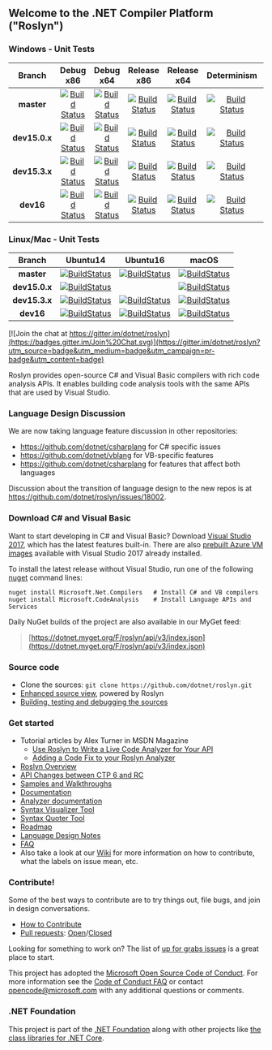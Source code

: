 ## Welcome to the .NET Compiler Platform ("Roslyn")

[//]: # (Begin current test results)


### Windows - Unit Tests
|Branch|Debug x86|Debug x64|Release x86|Release x64|Determinism|Debug Integration|Release Integration|
|:--:|:--:|:--:|:--:|:--:|:--:|:--:|:--:|
|**master**|[![Build Status](https://ci.dot.net/job/dotnet_roslyn/job/master/job/windows_debug_unit32/badge/icon)](https://ci.dot.net/job/dotnet_roslyn/job/master/job/windows_debug_unit32/)|[![Build Status](https://ci.dot.net/job/dotnet_roslyn/job/master/job/windows_debug_unit64/badge/icon)](https://ci.dot.net/job/dotnet_roslyn/job/master/job/windows_debug_unit64/)|[![Build Status](https://ci.dot.net/job/dotnet_roslyn/job/master/job/windows_release_unit32/badge/icon)](https://ci.dot.net/job/dotnet_roslyn/job/master/job/windows_release_unit32/)|[![Build Status](https://ci.dot.net/job/dotnet_roslyn/job/master/job/windows_release_unit64/badge/icon)](https://ci.dot.net/job/dotnet_roslyn/job/master/job/windows_release_unit64/)|[![Build Status](https://ci.dot.net/job/dotnet_roslyn/job/master/job/windows_determinism/badge/icon)](https://ci.dot.net/job/dotnet_roslyn/job/master/job/windows_determinism/)|[![Build Status](https://ci.dot.net/buildStatus/icon?job=dotnet_roslyn/master/windows_debug_vs-integration)](https://ci.dot.net/job/dotnet_roslyn/job/master/job/windows_debug_vs-integration/)|[![Build Status](https://ci.dot.net/buildStatus/icon?job=dotnet_roslyn/master/windows_release_vs-integration)](https://ci.dot.net/job/dotnet_roslyn/job/master/job/windows_release_vs-integration/)|
|**dev15.0.x**|[![Build Status](https://ci.dot.net/job/dotnet_roslyn/job/dev15.0.x/job/windows_debug_unit32/badge/icon)](https://ci.dot.net/job/dotnet_roslyn/job/dev15.0.x/job/windows_debug_unit32/)|[![Build Status](https://ci.dot.net/job/dotnet_roslyn/job/dev15.0.x/job/windows_debug_unit64/badge/icon)](https://ci.dot.net/job/dotnet_roslyn/job/dev15.0.x/job/windows_debug_unit64/)|[![Build Status](https://ci.dot.net/job/dotnet_roslyn/job/dev15.0.x/job/windows_release_unit32/badge/icon)](https://ci.dot.net/job/dotnet_roslyn/job/dev15.0.x/job/windows_release_unit32/)|[![Build Status](https://ci.dot.net/job/dotnet_roslyn/job/dev15.0.x/job/windows_release_unit64/badge/icon)](https://ci.dot.net/job/dotnet_roslyn/job/dev15.0.x/job/windows_release_unit64/)|[![Build Status](https://ci.dot.net/job/dotnet_roslyn/job/dev15.0.x/job/windows_determinism/badge/icon)](https://ci.dot.net/job/dotnet_roslyn/job/dev15.0.x/job/windows_determinism/)|[![Build Status](https://ci.dot.net/buildStatus/icon?job=dotnet_roslyn/dev15.0.x/windows_debug_vs-integration)](https://ci.dot.net/job/dotnet_roslyn/job/dev15.0.x/job/windows_debug_vs-integration/)|[![Build Status](https://ci.dot.net/buildStatus/icon?job=dotnet_roslyn/dev15.0.x/windows_release_vs-integration)](https://ci.dot.net/job/dotnet_roslyn/job/dev15.0.x/job/windows_release_vs-integration/)|
|**dev15.3.x**|[![Build Status](https://ci.dot.net/job/dotnet_roslyn/job/dev15.3.x/job/windows_debug_unit32/badge/icon)](https://ci.dot.net/job/dotnet_roslyn/job/dev15.3.x/job/windows_debug_unit32/)|[![Build Status](https://ci.dot.net/job/dotnet_roslyn/job/dev15.3.x/job/windows_debug_unit64/badge/icon)](https://ci.dot.net/job/dotnet_roslyn/job/dev15.3.x/job/windows_debug_unit64/)|[![Build Status](https://ci.dot.net/job/dotnet_roslyn/job/dev15.3.x/job/windows_release_unit32/badge/icon)](https://ci.dot.net/job/dotnet_roslyn/job/dev15.3.x/job/windows_release_unit32/)|[![Build Status](https://ci.dot.net/job/dotnet_roslyn/job/dev15.3.x/job/windows_release_unit64/badge/icon)](https://ci.dot.net/job/dotnet_roslyn/job/dev15.3.x/job/windows_release_unit64/)|[![Build Status](https://ci.dot.net/job/dotnet_roslyn/job/dev15.3.x/job/windows_determinism/badge/icon)](https://ci.dot.net/job/dotnet_roslyn/job/dev15.3.x/job/windows_determinism/)|[![Build Status](https://ci.dot.net/buildStatus/icon?job=dotnet_roslyn/dev15.3.x/windows_debug_vs-integration)](https://ci.dot.net/job/dotnet_roslyn/job/dev15.3.x/job/windows_debug_vs-integration/)|[![Build Status](https://ci.dot.net/buildStatus/icon?job=dotnet_roslyn/dev15.3.x/windows_release_vs-integration)](https://ci.dot.net/job/dotnet_roslyn/job/dev15.3.x/job/windows_release_vs-integration/)|
|**dev16**|[![Build Status](https://ci.dot.net/job/dotnet_roslyn/job/dev16/job/windows_debug_unit32/badge/icon)](https://ci.dot.net/job/dotnet_roslyn/job/dev16/job/windows_debug_unit32/)|[![Build Status](https://ci.dot.net/job/dotnet_roslyn/job/dev16/job/windows_debug_unit64/badge/icon)](https://ci.dot.net/job/dotnet_roslyn/job/dev16/job/windows_debug_unit64/)|[![Build Status](https://ci.dot.net/job/dotnet_roslyn/job/dev16/job/windows_release_unit32/badge/icon)](https://ci.dot.net/job/dotnet_roslyn/job/dev16/job/windows_release_unit32/)|[![Build Status](https://ci.dot.net/job/dotnet_roslyn/job/dev16/job/windows_release_unit64/badge/icon)](https://ci.dot.net/job/dotnet_roslyn/job/dev16/job/windows_release_unit64/)|[![Build Status](https://ci.dot.net/job/dotnet_roslyn/job/dev16/job/windows_determinism/badge/icon)](https://ci.dot.net/job/dotnet_roslyn/job/dev16/job/windows_determinism/)|[![Build Status](https://ci.dot.net/buildStatus/icon?job=dotnet_roslyn/dev16/windows_debug_vs-integration)](https://ci.dot.net/job/dotnet_roslyn/job/dev16/job/windows_debug_vs-integration/)|[![Build Status](https://ci.dot.net/buildStatus/icon?job=dotnet_roslyn/dev16/windows_release_vs-integration)](https://ci.dot.net/job/dotnet_roslyn/job/dev16/job/windows_release_vs-integration/)|

### Linux/Mac - Unit Tests
|Branch|Ubuntu14|Ubuntu16|macOS|
|:--:|:--:|:--:|:--:|
|**master**|[![BuildStatus](https://ci.dot.net/job/dotnet_roslyn/job/master/job/ubuntu_14_debug/badge/icon)](https://ci.dot.net/job/dotnet_roslyn/job/master/job/ubuntu_14_debug/)|[![BuildStatus](https://ci.dot.net/job/dotnet_roslyn/job/master/job/ubuntu_16_debug/badge/icon)](https://ci.dot.net/job/dotnet_roslyn/job/master/job/ubuntu_16_debug/)|[![BuildStatus](https://ci.dot.net/job/dotnet_roslyn/job/master/job/mac_debug/badge/icon)](https://ci.dot.net/job/dotnet_roslyn/job/master/job/mac_debug/)|
|**dev15.0.x**|[![BuildStatus](https://ci.dot.net/job/dotnet_roslyn/job/dev15.0.x/job/linux_debug/badge/icon)](https://ci.dot.net/job/dotnet_roslyn/job/dev15.0.x/job/linux_debug/)||[![BuildStatus](https://ci.dot.net/job/dotnet_roslyn/job/dev15.0.x/job/mac_debug/badge/icon)](https://ci.dot.net/job/dotnet_roslyn/job/dev15.0.x/job/mac_debug/)|
|**dev15.3.x**|[![BuildStatus](https://ci.dot.net/job/dotnet_roslyn/job/dev15.3.x/job/ubuntu_14_debug/badge/icon)](https://ci.dot.net/job/dotnet_roslyn/job/dev15.3.x/job/ubuntu_14_debug/)|[![BuildStatus](https://ci.dot.net/job/dotnet_roslyn/job/dev15.3.x/job/ubuntu_16_debug/badge/icon)](https://ci.dot.net/job/dotnet_roslyn/job/dev15.3.x/job/ubuntu_16_debug/)|[![BuildStatus](https://ci.dot.net/job/dotnet_roslyn/job/dev15.3.x/job/mac_debug/badge/icon)](https://ci.dot.net/job/dotnet_roslyn/job/dev15.3.x/job/mac_debug/)|
|**dev16**|[![BuildStatus](https://ci.dot.net/job/dotnet_roslyn/job/dev16/job/ubuntu_14_debug/badge/icon)](https://ci.dot.net/job/dotnet_roslyn/job/dev16/job/ubuntu_14_debug/)|[![BuildStatus](https://ci.dot.net/job/dotnet_roslyn/job/dev16/job/ubuntu_16_debug/badge/icon)](https://ci.dot.net/job/dotnet_roslyn/job/dev16/job/ubuntu_16_debug/)|[![BuildStatus](https://ci.dot.net/job/dotnet_roslyn/job/dev16/job/mac_debug/badge/icon)](https://ci.dot.net/job/dotnet_roslyn/job/dev16/job/mac_debug/)|

[//]: # (End current test results)

[![Join the chat at https://gitter.im/dotnet/roslyn](https://badges.gitter.im/Join%20Chat.svg)](https://gitter.im/dotnet/roslyn?utm_source=badge&utm_medium=badge&utm_campaign=pr-badge&utm_content=badge)


Roslyn provides open-source C# and Visual Basic compilers with rich code analysis APIs.  It enables building code analysis tools with the same APIs that are used by Visual Studio.

### Language Design Discussion

We are now taking language feature discussion in other repositories:
- https://github.com/dotnet/csharplang for C# specific issues
- https://github.com/dotnet/vblang for VB-specific features
- https://github.com/dotnet/csharplang for features that affect both languages

Discussion about the transition of language design to the new repos is at https://github.com/dotnet/roslyn/issues/18002.

### Download C# and Visual Basic

Want to start developing in C# and Visual Basic? Download [Visual Studio 2017](https://www.visualstudio.com/downloads/), which has the latest features built-in. There are 
also [prebuilt Azure VM images](https://azuremarketplace.microsoft.com/en-us/marketplace/apps/category/compute?search=visual%20studio%202017) available with 
Visual Studio 2017 already installed.

To install the latest release without Visual Studio, run one of the following [nuget](https://dist.nuget.org/index.html) command lines:

```
nuget install Microsoft.Net.Compilers   # Install C# and VB compilers
nuget install Microsoft.CodeAnalysis    # Install Language APIs and Services
```

Daily NuGet builds of the project are also available in our MyGet feed:

> [https://dotnet.myget.org/F/roslyn/api/v3/index.json](https://dotnet.myget.org/F/roslyn/api/v3/index.json)


### Source code

* Clone the sources: `git clone https://github.com/dotnet/roslyn.git`
* [Enhanced source view](http://source.roslyn.io/), powered by Roslyn 
* [Building, testing and debugging the sources](https://github.com/dotnet/roslyn/wiki/Building%20Testing%20and%20Debugging)

### Get started

* Tutorial articles by Alex Turner in MSDN Magazine
  - [Use Roslyn to Write a Live Code Analyzer for Your API](https://msdn.microsoft.com/en-us/magazine/dn879356)
  - [Adding a Code Fix to your Roslyn Analyzer](https://msdn.microsoft.com/en-us/magazine/dn904670.aspx)
* [Roslyn Overview](https://github.com/dotnet/roslyn/wiki/Roslyn%20Overview) 
* [API Changes between CTP 6 and RC](https://github.com/dotnet/roslyn/wiki/VS-2015-RC-API-Changes)
* [Samples and Walkthroughs](https://github.com/dotnet/roslyn/wiki/Samples-and-Walkthroughs)
* [Documentation](https://github.com/dotnet/roslyn/tree/master/docs)
* [Analyzer documentation](https://github.com/dotnet/roslyn/tree/master/docs/analyzers)
* [Syntax Visualizer Tool](https://github.com/dotnet/roslyn/wiki/Syntax%20Visualizer)
* [Syntax Quoter Tool](http://roslynquoter.azurewebsites.net)
* [Roadmap](https://github.com/dotnet/roslyn/wiki/Roadmap) 
* [Language Design Notes](https://github.com/dotnet/roslyn/issues?q=label%3A%22Design+Notes%22+)
* [FAQ](https://github.com/dotnet/roslyn/wiki/FAQ)
* Also take a look at our [Wiki](https://github.com/dotnet/roslyn/wiki) for more information on how to contribute, what the labels on issue mean, etc.

### Contribute!

Some of the best ways to contribute are to try things out, file bugs, and join in design conversations. 

* [How to Contribute](https://github.com/dotnet/roslyn/wiki/Contributing-Code)
* [Pull requests](https://github.com/dotnet/roslyn/pulls): [Open](https://github.com/dotnet/roslyn/pulls?q=is%3Aopen+is%3Apr)/[Closed](https://github.com/dotnet/roslyn/pulls?q=is%3Apr+is%3Aclosed)

Looking for something to work on? The list of [up for grabs issues](https://github.com/dotnet/roslyn/labels/help%20wanted) is a great place to start.

This project has adopted the [Microsoft Open Source Code of Conduct](https://opensource.microsoft.com/codeofconduct/).  For more information see the [Code of Conduct FAQ](https://opensource.microsoft.com/codeofconduct/faq/) or contact [opencode@microsoft.com](mailto:opencode@microsoft.com) with any additional questions or comments.

### .NET Foundation

This project is part of the [.NET Foundation](http://www.dotnetfoundation.org/projects) along with other
projects like [the class libraries for .NET Core](https://github.com/dotnet/corefx/). 
